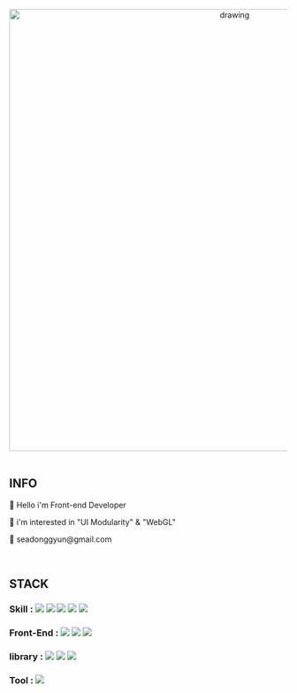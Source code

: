 <div>
  <div align="center">
  <!--     <img src="https://user-images.githubusercontent.com/84368302/188083084-332449af-5a77-4dd0-a7a2-a66e7430c8fc.gif" alt="drawing" width="300"/> -->
  <!--    <img src="https://github-production-user-asset-6210df.s3.amazonaws.com/84368302/243082457-2e53e221-ed87-4b59-8974-af2c5c0bcd90.gif" alt="drawing" width="500"/> -->
  <!--      <img src="https://github.com/seadonggyun4/seadonggyun4/assets/84368302/8884e849-a661-4df7-b1c3-327ca35377b2" alt="drawing" width="700"/>  -->
          <img src="https://github.com/seadonggyun4/seadonggyun4/assets/84368302/2e7b77da-936a-4aec-952d-23ead940773a" alt="drawing" width="800"/> 
  </div>
  
  <br>


  <h2> INFO </h2>
    <p> 🌱 Hello i'm Front-end Developer</p>
    <p> 🌱 i'm interested in "UI Modularity" & "WebGL"</p>
    <p> 🌱 seadonggyun@gmail.com</p>
      
  <br>
  
  <h2> STACK </h2>
  <h3>
    Skill :
      <img src="https://img.shields.io/badge/JavaScript-F7DF1E?style=flat-square&logo=JavaScript&logoColor=white" ></a>
      <img src="https://img.shields.io/badge/Css-2480E6?style=flat-square&logo=CSS3&logoColor=white" ></a>
      <img src="https://img.shields.io/badge/Html-E34F26?style=flat-square&logo=HTML5&logoColor=white" ></a>
      <img src="https://img.shields.io/badge/sass-CC6699?style=flat-square&logo=sass&logoColor=white" ></a>
      <img src="https://img.shields.io/badge/TypeScript-0769AD?style=flat-square&logo=TypeScript&logoColor=white" ></a>
  </h3>
  <h3>
    Front-End :
      <img src="https://img.shields.io/badge/Vue-4FC08D?style=flat-square&logo=Vue.js&logoColor=white" ></a>
      <img src="https://img.shields.io/badge/React-2092d8?style=flat-square&logo=React&logoColor=white" ></a>
      <img src="https://img.shields.io/badge/Next.js-121a35?style=flat-square&logo=Next.js&logoColor=white" ></a>
  </h3>
  <h3>
    library :
      <img src="https://img.shields.io/badge/Bootstrap-7952B3?style=flat-square&logo=Bootstrap&logoColor=white" ></a>
      <img src="https://img.shields.io/badge/jQuery-0769AD?style=flat-square&logo=jQuery&logoColor=white" ></a>
      <img src="https://img.shields.io/badge/Vuetify-78e6e4?style=flat-square&logo=Vuetify&logoColor=white" ></a>
  </h3>
  <h3>
    Tool :
      <img src="https://img.shields.io/badge/Storybook-FF4785?style=flat-square&logo=Storybook&logoColor=white" ></a>
  </h3>
</div>
